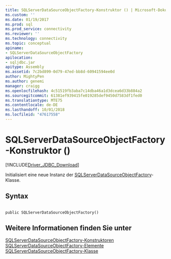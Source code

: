 ```yaml
---
title: SQLServerDataSourceObjectFactory-Konstruktor () | Microsoft-Dokumentation
ms.custom: ''
ms.date: 01/19/2017
ms.prod: sql
ms.prod_service: connectivity
ms.reviewer: ''
ms.technology: connectivity
ms.topic: conceptual
apiname:
- SQLServerDataSourceObjectFactory
apilocation:
- sqljdbc.jar
apitype: Assembly
ms.assetid: 7c2bd899-0d79-47ed-bb8d-60941594ee0d
author: MightyPen
ms.author: genemi
manager: craigg
ms.openlocfilehash: 4c51519fb3aba7c14dba46a1d3dcea6d33b884a2
ms.sourcegitcommit: 61381ef939415fe019285def9450d7583df1fed0
ms.translationtype: MTE75
ms.contentlocale: de-DE
ms.lasthandoff: 10/01/2018
ms.locfileid: "47617558"
---
```

# <a name="sqlserverdatasourceobjectfactory-constructor-"></a>SQLServerDataSourceObjectFactory-Konstruktor ()
[!INCLUDE[Driver_JDBC_Download](../../../includes/driver_jdbc_download.md)]

  Initialisiert eine neue Instanz der [SQLServerDataSourceObjectFactory](../../../connect/jdbc/reference/sqlserverdatasourceobjectfactory-class.md)-Klasse.  
  
## <a name="syntax"></a>Syntax  
  
```  
  
public SQLServerDataSourceObjectFactory()  
```  
  
## <a name="see-also"></a>Weitere Informationen finden Sie unter  
 [SQLServerDataSourceObjectFactory-Konstruktoren](../../../connect/jdbc/reference/sqlserverdatasourceobjectfactory-constructors.md)   
 [SQLServerDataSourceObjectFactory-Elemente](../../../connect/jdbc/reference/sqlserverdatasourceobjectfactory-members.md)   
 [SQLServerDataSourceObjectFactory-Klasse](../../../connect/jdbc/reference/sqlserverdatasourceobjectfactory-class.md)  
  
  
